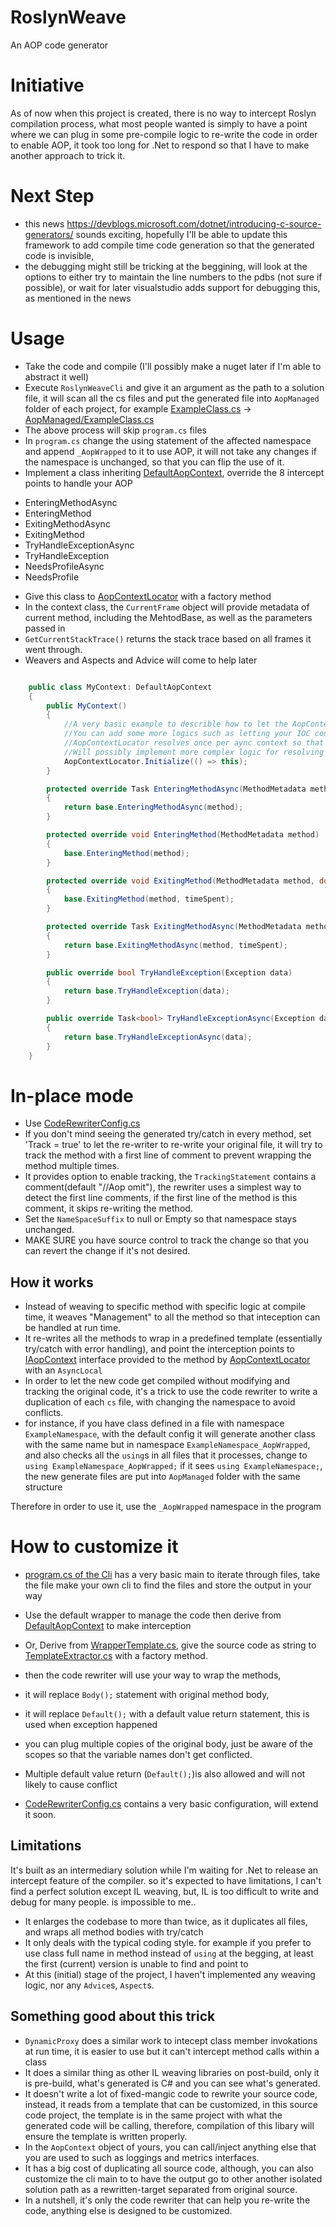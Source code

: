 # RoslynWeave
An AOP code generator

# Initiative
As of now when this project is created, there is no way to intercept Roslyn compilation process, what most people wanted is simply to have a point where we can plug in some pre-compile logic to re-write the code in order to enable AOP, it took too long for .Net to respond so that I have to make another approach to trick it.

# Next Step
- this news https://devblogs.microsoft.com/dotnet/introducing-c-source-generators/ sounds exciting, hopefully I'll be able to update this framework to add compile time code generation so that the generated code is invisible, 
- the debugging might still be tricking at the beggining, will look at the options to either try to maintain the line numbers to the pdbs (not sure if possible), or wait for later visualstudio adds support for debugging this, as mentioned in the news 

# Usage
- Take the code and compile (I'll possibly make a nuget later if I'm able to abstract it well)
- Execute `RoslynWeaveCli` and give it an argument as the path to a solution file, it will scan all the cs files and put the generated file into `AopManaged` folder of each project, for example [ExampleClass.cs](RoslynWeaveTests/ExampleClass.cs) -> [AopManaged/ExampleClass.cs](RoslynWeaveTests/AopManaged/ExampleClass.cs)
- The above process will skip `program.cs` files
- In `program.cs` change the using statement of the affected namespace and append `_AopWrapped` to it to use AOP, it will not take any changes if the namespace is unchanged, so that you can flip the use of it.
- Implement a class inheriting [DefaultAopContext](RoslynWeave/DefaultAopContext.cs), override the 8 intercept points to handle your AOP
* EnteringMethodAsync
* EnteringMethod
* ExitingMethodAsync
* ExitingMethod
* TryHandleExceptionAsync
* TryHandleException
* NeedsProfileAsync
* NeedsProfile
- Give this class to [AopContextLocator](RoslynWeave/AopContextLocator.cs) with a factory method
- In the context class, the `CurrentFrame` object will provide metadata of current method, including the MehtodBase, as well as the parameters passed in
- `GetCurrentStackTrace()` returns the stack trace based on all frames it went through.
- Weavers and Aspects and Advice will come to help later
```cs

    public class MyContext: DefaultAopContext
    {
        public MyContext()
        {
            //A very basic example to describle how to let the AopContextLoctor resolve the Context.
            //You can add some more logics such as letting your IOC container to resolve.
            //AopContextLocator resolves once per aync context so that the the AopContext is scoped.
            //Will possibly implement more complex logic for resolving to handle more scenarios
            AopContextLocator.Initialize(() => this);
        }

        protected override Task EnteringMethodAsync(MethodMetadata method)
        {
            return base.EnteringMethodAsync(method);
        }

        protected override void EnteringMethod(MethodMetadata method)
        {
            base.EnteringMethod(method);
        }

        protected override void ExitingMethod(MethodMetadata method, double timeSpent)
        {
            base.ExitingMethod(method, timeSpent);
        }

        protected override Task ExitingMethodAsync(MethodMetadata method, double timeSpent)
        {
            return base.ExitingMethodAsync(method, timeSpent);
        }

        public override bool TryHandleException(Exception data)
        {
            return base.TryHandleException(data);
        }

        public override Task<bool> TryHandleExceptionAsync(Exception data)
        {
            return base.TryHandleExceptionAsync(data);
        }
    }
```

# In-place mode
- Use [CodeRewriterConfig.cs](RoslynWeave/CodeRewriter/CodeRewriterConfig.cs)
- If you don't mind seeing the generated try/catch in every method, set 'Track = true' to let the re-writer to re-write your original file, it will try to track the method with a first line of comment to prevent wrapping the method multiple times.
- It provides option to enable tracking, the `TrackingStatement` contains a comment(default "//Aop omit"), the rewriter uses a simplest way to detect the first line comments, if the first line of the method is this comment, it skips re-writing the method.
- Set the `NameSpaceSuffix` to null or Empty so that namespace stays unchanged.
- MAKE SURE you have source control to track the change so that you can revert the change if it's not desired.


## How it works
- Instead of weaving to specific method with specific logic at compile time, it weaves "Management" to all the method so that inteception can be handled at run time.
- It re-writes all the methods to wrap in a predefined template (essentially try/catch with error handling), and point the interception points to [IAopContext](RoslynWeave/IAopContext.cs) interface provided to the method by [AopContextLocator](RoslynWeave/AopContextLocator.cs) with an `AsyncLocal`
- In order to let the new code get compiled without modifying and tracking the original code, it's a trick to use the code rewriter to write a duplication of each `cs` file, with changing the namespace to avoid conflicts.
- for instance, if you have class defined in a file with namespace `ExampleNamespace`, with the default config it will generate another class with the same name but in namespace `ExampleNamespace_AopWrapped`, and also checks all the `using`s in all files that it processes, change to `using ExampleNamespace_AopWrapped;` if it sees `using ExampleNamespace;`, the new generate files are put into `AopManaged` folder with the same structure

Therefore in order to use it, use the `_AopWrapped` namespace in the program

# How to customize it
- [program.cs of the Cli](RoslynWeaveCli/Program.cs) has a very basic main to iterate through files,  take the file make your own cli to find the files and store the output in your way
- Use the default wrapper to manage the code then derive from [DefaultAopContext](RoslynWeave/DefaultAopContext.cs) to make interception

- Or, Derive from [WrapperTemplate.cs](RoslynWeave/CodeRewriter/WrapperTemplate.cs), give the source code as string to [TemplateExtractor.cs](RoslynWeave/CodeRewriter/TemplateExtractor.cs) with a factory method.
- then the code rewriter will use your way to wrap the methods,
- it will replace `Body();` statement with original method body,
- it will replace `Default();` with a default value return statement, this is used when exception happened
- you can plug multiple copies of the original body, just be aware of the scopes so that the variable names don't get conflicted.
- Multiple default value return (`Default();`)is also allowed and will not likely to cause conflict
- [CodeRewriterConfig.cs](RoslynWeave/CodeRewriter/CodeRewriterConfig.cs) contains a very basic configuration, will extend it soon.

## Limitations
It's built as an intermediary solution while I'm waiting for .Net to release an intercept feature of the compiler. so it's expected to have limitations, I can't find a perfect solution except IL weaving, but, IL is too difficult to write and debug for many people. is impossible to me..
- It enlarges the codebase to more than twice, as it duplicates all files, and wraps all method bodies with try/catch
- It only deals with the typical coding style. for example if you prefer to use class full name in method instead of `using` at the begging, at least the first (current) version is unable to find and point to  
- At this (initial) stage of the project, I haven't implemented any weaving logic, nor any `Advice`s, `Aspect`s.

## Something good about this trick
- `DynamicProxy` does a similar work to intecept class member invokations at run time, it is easier to use but it can't intercept method calls within a class
- It does a similar thing as other IL weaving libraries on post-build, only it is pre-build, what's generated is C# and you can see what's generated.
- It doesn't write a lot of fixed-mangic code to rewrite your source code, instead, it reads from a template that can be customized, in this source code project, the template is in the same project with what the generated code will be calling, therefore, compilation of this libary will ensure the template is written properly.
- In the `AopContext` object of yours, you can call/inject anything else that you are used to such as loggings and metrics interfaces.
- It has a big cost of duplicating all source code, although, you can also customize the cli main to to have the output go to other another isolated solution path as a rewritten-target separated from original source.
- In a nutshell, it's only the code rewriter that can help you re-write the code, anything else is designed to be customized.
